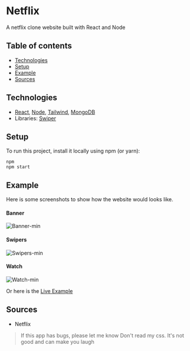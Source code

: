 # Netflix

A netflix clone website built with React and Node

## Table of contents

- [Technologies](#technologies)
- [Setup](#setup)
- [Example](#example)
- [Sources](#sources)

## Technologies

- [React](https://github.com/facebook/react), [Node](https://github.com/nodejs/node), [Tailwind](https://github.com/tailwindlabs/tailwindcss), [MongoDB](https://www.mongodb.com/)
- Libraries: [Swiper](https://github.com/nolimits4web/swiper)

## Setup

To run this project, install it locally using npm (or yarn):

```
npm
npm start
```

## Example

Here is some screenshots to show how the website would looks like.

#### Banner

![Banner-min](https://user-images.githubusercontent.com/32484104/166135205-e6b13b32-55d8-457b-8ba1-eb6138478e2e.PNG)


#### Swipers

![Swipers-min](https://user-images.githubusercontent.com/32484104/166135209-a05e5868-a00b-415a-8a0d-98f71c5fdeb3.PNG)


#### Watch

![Watch-min](https://user-images.githubusercontent.com/32484104/166135215-d75edd06-a14b-4dbd-bc79-4ff15e34ec3e.PNG)


Or here is the [Live Example](https://netflixtht.herokuapp.com)

## Sources

- Netflix

> If this app has bugs, please let me know
> Don't read my css. It's not good and can make you laugh
